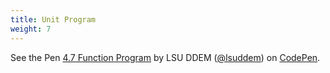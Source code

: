 ```yaml
---
title: Unit Program
weight: 7
---
```


<p data-height="600" data-theme-id="33744" data-slug-hash="342f28f83430464810d8ecf1c59415d1" data-default-tab="js,result" data-user="lsuddem" data-embed-version="2" data-pen-title="4.7 Function Program" data-editable="true" class="codepen">See the Pen <a href="https://codepen.io/lsuddem/pen/342f28f83430464810d8ecf1c59415d1/">4.7 Function Program</a> by LSU DDEM (<a href="https://codepen.io/lsuddem">@lsuddem</a>) on <a href="https://codepen.io">CodePen</a>.</p>
<script async src="https://static.codepen.io/assets/embed/ei.js"></script>